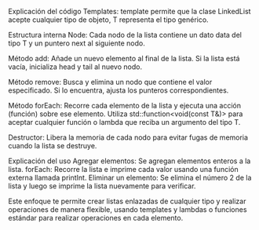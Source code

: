 Explicación del código
Templates: template <typename T> permite que la clase LinkedList acepte cualquier tipo de objeto, T representa el tipo genérico.

Estructura interna Node: Cada nodo de la lista contiene un dato data del tipo T y un puntero next al siguiente nodo.

Método add: Añade un nuevo elemento al final de la lista. Si la lista está vacía, inicializa head y tail al nuevo nodo.

Método remove: Busca y elimina un nodo que contiene el valor especificado. Si lo encuentra, ajusta los punteros correspondientes.

Método forEach: Recorre cada elemento de la lista y ejecuta una acción (función) sobre ese elemento. Utiliza std::function<void(const T&)> para aceptar cualquier función o lambda que reciba un argumento del tipo T.

Destructor: Libera la memoria de cada nodo para evitar fugas de memoria cuando la lista se destruye.


Explicación del uso
Agregar elementos: Se agregan elementos enteros a la lista.
forEach: Recorre la lista e imprime cada valor usando una función externa llamada printInt.
Eliminar un elemento: Se elimina el número 2 de la lista y luego se imprime la lista nuevamente para verificar.


Este enfoque te permite crear listas enlazadas de cualquier tipo y realizar operaciones de manera flexible, usando templates y lambdas o funciones estándar para realizar operaciones en cada elemento.
